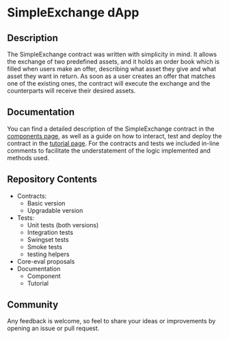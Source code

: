 # SimpleExchange dApp 

## Description
The SimpleExchange contract was written with simplicity in mind. It allows the exchange of two predefined assets, and it holds an order book which is filled when users make an offer, describing what asset they give and what asset they want in return. As soon as a user creates an offer that matches one of the existing ones, the contract will execute the exchange and the counterparts will receive their desired assets.

## Documentation
You can find a detailed description of the SimpleExchange contract in the [components page](./docs/component.md), as well as a guide on how to interact, test and deploy the contract in the [tutorial page](./docs/tutorial.md).
For the contracts and tests we included in-line comments to facilitate the understatement of the logic implemented and methods used.

## Repository Contents

- Contracts:
  - Basic version
  - Upgradable version
- Tests:
  - Unit tests (both versions)
  - Integration tests
  - Swingset tests
  - Smoke tests
  - testing helpers
- Core-eval proposals
- Documentation
  - Component
  - Tutorial

## Community
Any feedback is welcome, so feel to share your ideas or improvements by opening an issue or pull request.